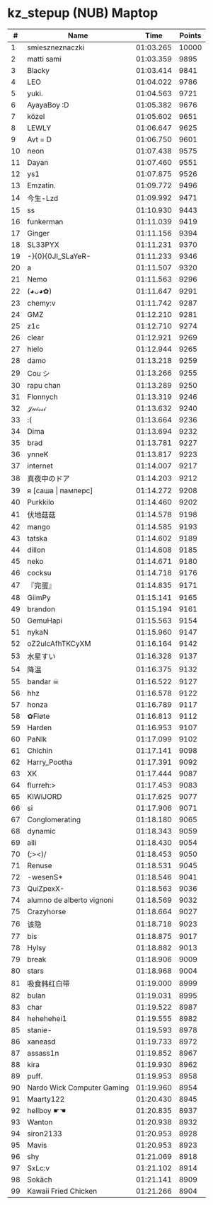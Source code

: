 # kz_stepup (NUB) Maptop

|  # | Name | Time | Points |
|-------------- | -------------- | -------------- | -------------- | 
| 1 | smieszneznaczki | 01:03.265 | 10000 | 
| 2 | matti sami | 01:03.359 | 9895 | 
| 3 | Blacky | 01:03.414 | 9841 | 
| 4 | LEO | 01:04.022 | 9786 | 
| 5 | yuki. | 01:04.563 | 9721 | 
| 6 | AyayaBoy :D | 01:05.382 | 9676 | 
| 7 | közel | 01:05.602 | 9651 | 
| 8 | LEWLY | 01:06.647 | 9625 | 
| 9 | Avt = D | 01:06.750 | 9601 | 
| 10 | neon | 01:07.438 | 9575 | 
| 11 | Dayan | 01:07.460 | 9551 | 
| 12 | ys1 | 01:07.875 | 9526 | 
| 13 | Emzatin. | 01:09.772 | 9496 | 
| 14 | 今生-Lzd | 01:09.992 | 9471 | 
| 15 | ss | 01:10.930 | 9443 | 
| 16 | funkerman | 01:11.039 | 9419 | 
| 17 | Ginger | 01:11.156 | 9394 | 
| 18 | SL33PYX | 01:11.231 | 9370 | 
| 19 | -}{0}{0JI_SLaYeR- | 01:11.233 | 9346 | 
| 20 | a | 01:11.507 | 9320 | 
| 21 | Nemo | 01:11.563 | 9296 | 
| 22 | (◕ᴗ◕✿) | 01:11.647 | 9291 | 
| 23 | chemy:v | 01:11.742 | 9287 | 
| 24 | GMZ | 01:12.210 | 9281 | 
| 25 | z1c | 01:12.710 | 9274 | 
| 26 | clear | 01:12.921 | 9269 | 
| 27 | hielo | 01:12.944 | 9265 | 
| 28 | damo | 01:13.218 | 9259 | 
| 29 | Cou シ | 01:13.266 | 9255 | 
| 30 | rapu chan | 01:13.289 | 9250 | 
| 31 | Flonnych | 01:13.319 | 9246 | 
| 32 | 𝒥𝓊𝒾𝓈𝓈𝒾 | 01:13.632 | 9240 | 
| 33 | :( | 01:13.664 | 9236 | 
| 34 | Dima | 01:13.694 | 9232 | 
| 35 | brad | 01:13.781 | 9227 | 
| 36 | ynneK | 01:13.817 | 9223 | 
| 37 | internet | 01:14.007 | 9217 | 
| 38 | 真夜中のドア | 01:14.203 | 9212 | 
| 39 | я [саша \| памперс] | 01:14.272 | 9208 | 
| 40 | Purkkilo | 01:14.460 | 9202 | 
| 41 | 伏地菇菇 | 01:14.578 | 9198 | 
| 42 | mango | 01:14.585 | 9193 | 
| 43 | tatska | 01:14.602 | 9189 | 
| 44 | dillon | 01:14.608 | 9185 | 
| 45 | neko | 01:14.671 | 9180 | 
| 46 | cocksu | 01:14.718 | 9176 | 
| 47 | 『完蛋』 | 01:14.835 | 9171 | 
| 48 | GiimPy | 01:15.141 | 9165 | 
| 49 | brandon | 01:15.194 | 9161 | 
| 50 | GemuHapi | 01:15.563 | 9154 | 
| 51 | nykaN | 01:15.960 | 9147 | 
| 52 | oZ2ulcAfhTKCyXM | 01:16.164 | 9142 | 
| 53 | 水星すい | 01:16.328 | 9137 | 
| 54 | 降温 | 01:16.375 | 9132 | 
| 55 | bandar ☠ | 01:16.522 | 9127 | 
| 56 | hhz | 01:16.578 | 9122 | 
| 57 | honza | 01:16.789 | 9117 | 
| 58 | ✿Fløte | 01:16.813 | 9112 | 
| 59 | Harden | 01:16.953 | 9107 | 
| 60 | PaNlk | 01:17.099 | 9102 | 
| 61 | Chichin | 01:17.141 | 9098 | 
| 62 | Harry_Pootha | 01:17.391 | 9092 | 
| 63 | XK | 01:17.444 | 9087 | 
| 64 | flurreh:> | 01:17.453 | 9083 | 
| 65 | KIWIJORD | 01:17.625 | 9077 | 
| 66 | si | 01:17.906 | 9071 | 
| 67 | Conglomerating | 01:18.180 | 9065 | 
| 68 | dynamic | 01:18.343 | 9059 | 
| 69 | alli | 01:18.430 | 9054 | 
| 70 | (;><)/ | 01:18.453 | 9050 | 
| 71 | Renuse | 01:18.531 | 9045 | 
| 72 | -wesenS* | 01:18.546 | 9041 | 
| 73 | QuiZpexX- | 01:18.563 | 9036 | 
| 74 | alumno de alberto vignoni | 01:18.569 | 9032 | 
| 75 | Crazyhorse | 01:18.664 | 9027 | 
| 76 | 该隐 | 01:18.718 | 9023 | 
| 77 | bis | 01:18.875 | 9017 | 
| 78 | Hylsy | 01:18.882 | 9013 | 
| 79 | break | 01:18.906 | 9009 | 
| 80 | stars | 01:18.968 | 9004 | 
| 81 | 吸食韩红白带 | 01:19.000 | 8999 | 
| 82 | bulan | 01:19.031 | 8995 | 
| 83 | char | 01:19.522 | 8987 | 
| 84 | hehehehei1 | 01:19.555 | 8982 | 
| 85 | stanie- | 01:19.593 | 8978 | 
| 86 | xaneasd | 01:19.733 | 8972 | 
| 87 | assass1n | 01:19.852 | 8967 | 
| 88 | kira | 01:19.930 | 8962 | 
| 89 | puff. | 01:19.953 | 8958 | 
| 90 | Nardo Wick Computer Gaming | 01:19.960 | 8954 | 
| 91 | Maarty122 | 01:20.430 | 8945 | 
| 92 | hellboy ☛☚ | 01:20.835 | 8937 | 
| 93 | Wanton | 01:20.938 | 8932 | 
| 94 | siron2133 | 01:20.953 | 8928 | 
| 95 | Mavis | 01:20.953 | 8923 | 
| 96 | shy | 01:21.069 | 8918 | 
| 97 | SxLc:v | 01:21.102 | 8914 | 
| 98 | Sokäch | 01:21.141 | 8909 | 
| 99 | Kawaii Fried Chicken | 01:21.266 | 8904 | 

